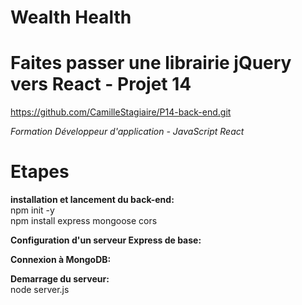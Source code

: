 # Wealth Health

# Faites passer une librairie jQuery vers React - Projet 14
https://github.com/CamilleStagiaire/P14-back-end.git

*Formation Développeur d'application - JavaScript React*

# Etapes
**installation et lancement du back-end:**  
npm init -y  
npm install express mongoose cors  

**Configuration d'un serveur Express de base:**    

**Connexion à MongoDB:**  

**Demarrage du serveur:**  
node server.js  

